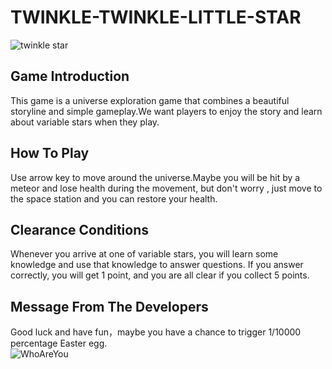 # TWINKLE-TWINKLE-LITTLE-STAR
![twinkle star](https://i.imgur.com/d933qCU.png)

## Game Introduction
This game is a universe exploration game that combines a beautiful storyline and simple gameplay.We want players to enjoy the story and learn about variable stars when they play.

## How To Play
Use arrow key to move around the universe.Maybe you will be hit by a meteor and lose health during the movement, but don't worry , just move to the space station and you can restore your health.

## Clearance Conditions
Whenever you arrive at one of variable stars, you will learn some knowledge and use that knowledge to answer questions. If you answer correctly, you will get 1 point, and you are all clear if you collect 5 points.

## Message From The Developers
Good luck and have fun，maybe you have a chance to trigger 1/10000 percentage Easter egg.  
![WhoAreYou](https://i.imgur.com/xz79LcE.png)
